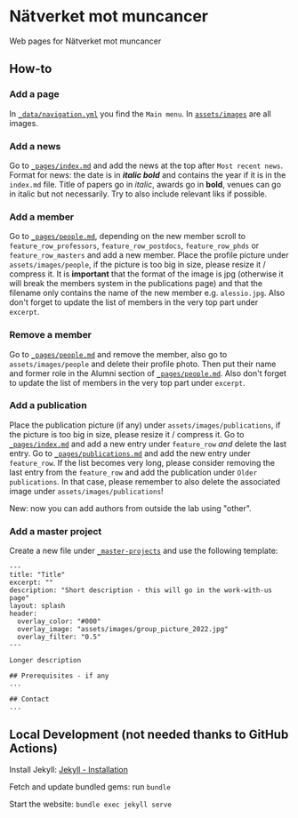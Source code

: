 # Nätverket mot muncancer

Web pages for Nätverket mot muncancer

## How-to

### Add a page
In [`_data/navigation.yml`](_data/navigation.yml) you find the `Main menu`.
In [`assets/images`](assets/images) are all images.


### Add a news
Go to [`_pages/index.md`](_pages/index.md) and add the news at the top after `Most recent news`. 
Format for news: the date is in ***italic bold*** and contains the year if it is in the `index.md` file. Title of papers go in *italic*, awards go in **bold**, venues can go in italic but not necessarily. Try to also include relevant liks if possible.

### Add a member
Go to [`_pages/people.md`](_pages/people.md), depending on the new member scroll to `feature_row_professors`, `feature_row_postdocs`, `feature_row_phds` or `feature_row_masters` and add a new member. Place the profile picture under `assets/images/people`, if the picture is too big in size, please resize it / compress it. It is **important** that the format of the image is jpg (otherwise it will break the members system in the publications page) and that the filename only contains the name of the new member e.g. `alessio.jpg`. Also don't forget to update the list of members in the very top part under `excerpt`.

### Remove a member
Go to [`_pages/people.md`](_pages/people.md) and remove the member, also go to `assets/images/people` and delete their profile photo. Then put their name and former role in the Alumni section of [`_pages/people.md`](_pages/people.md). Also don't forget to update the list of members in the very top part under `excerpt`.

### Add a publication
Place the publication picture (if any) under `assets/images/publications`, if the picture is too big in size, please resize it / compress it. Go to [`_pages/index.md`](_pages/index.md) and add a new entry under `feature_row` *and* delete the last entry. Go to [`_pages/publications.md`](_pages/publications.md) and add the new entry under `feature_row`. If the list becomes very long, please consider removing the last entry from the `feature_row` and add the publication under `Older publications`. In that case, please remember to also delete the associated image under `assets/images/publications`!

New: now you can add authors from outside the lab using "other".
### Add a master project
Create a new file under [`_master-projects`](_master-projects) and use the following template:

```
---
title: "Title"
excerpt: ""
description: "Short description - this will go in the work-with-us page"
layout: splash
header: 
  overlay_color: "#000"
  overlay_image: "assets/images/group_picture_2022.jpg"
  overlay_filter: "0.5"
---

Longer description

## Prerequisites - if any
...

## Contact
...

```
## Local Development (not needed thanks to GitHub Actions)
Install Jekyll: [Jekyll - Installation](https://jekyllrb.com/docs/installation/)

Fetch and update bundled gems: run `bundle`

Start the website: `bundle exec jekyll serve`
